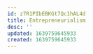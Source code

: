 ```yaml
---
id: z7R1PIbEBKGt7Qc1hAL4d
title: Entrepreneurialism
desc: ''
updated: 1639759645933
created: 1639759645933
---
```



